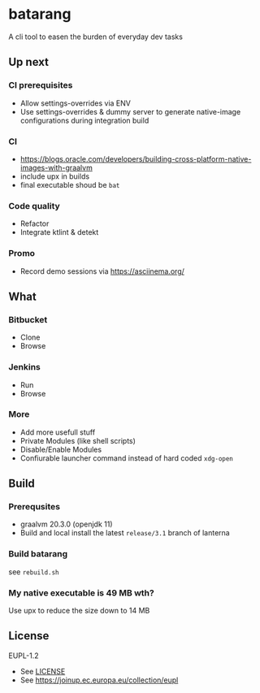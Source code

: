 # batarang

A cli tool to easen the burden of everyday dev tasks

## Up next

### CI prerequisites

- Allow settings-overrides via ENV
- Use settings-overrides & dummy server to generate native-image configurations
  during integration build

### CI

- https://blogs.oracle.com/developers/building-cross-platform-native-images-with-graalvm
- include upx in builds
- final executable shoud be `bat`

### Code quality

- Refactor
- Integrate ktlint & detekt

### Promo

- Record demo sessions via https://asciinema.org/

## What

### Bitbucket

- Clone
- Browse

### Jenkins

- Run
- Browse

### More

- Add more usefull stuff
- Private Modules (like shell scripts)
- Disable/Enable Modules
- Confiurable launcher command instead of hard coded `xdg-open`

## Build

### Prerequsites

- graalvm 20.3.0 (openjdk 11)
- Build and local install the latest `release/3.1` branch of lanterna

### Build batarang

see `rebuild.sh`

### My native executable is 49 MB wth?

Use upx to reduce the size down to 14 MB

## License

EUPL-1.2

- See [LICENSE](LICENSE)
- See https://joinup.ec.europa.eu/collection/eupl
